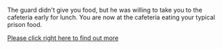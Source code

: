 The guard didn't give you food, but he was willing to take you to the cafeteria early for lunch. 
You are now at the cafeteria eating your typical prison food. 

[Please click right here to find out more](fail-to-escape.md) 